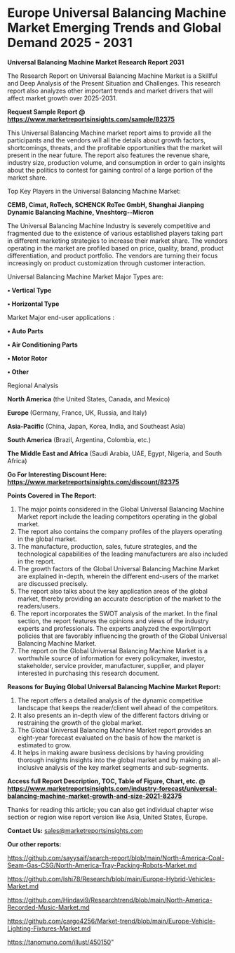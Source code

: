  # Europe Universal Balancing Machine Market Emerging Trends and Global Demand 2025 - 2031

<strong>Universal Balancing Machine Market Research Report 2031</strong>

The Research Report on Universal Balancing Machine Market is a Skillful and Deep Analysis of the Present Situation and Challenges. This research report also analyzes other important trends and market drivers that will affect market growth over 2025-2031.

<strong>Request Sample Report @ <a href=https://www.marketreportsinsights.com/sample/82375>https://www.marketreportsinsights.com/sample/82375</a></strong>

This Universal Balancing Machine market report aims to provide all the participants and the vendors will all the details about growth factors, shortcomings, threats, and the profitable opportunities that the market will present in the near future. The report also features the revenue share, industry size, production volume, and consumption in order to gain insights about the politics to contest for gaining control of a large portion of the market share.

Top Key Players in the Universal Balancing Machine Market:

<strong>CEMB, Cimat, RoTech, SCHENCK RoTec GmbH, Shanghai Jianping Dynamic Balancing Machine, Vneshtorg--Micron</strong>

The Universal Balancing Machine Industry is severely competitive and fragmented due to the existence of various established players taking part in different marketing strategies to increase their market share. The vendors operating in the market are profiled based on price, quality, brand, product differentiation, and product portfolio. The vendors are turning their focus increasingly on product customization through customer interaction.

Universal Balancing Machine Market Major Types are:

<strong>• Vertical Type

• Horizontal Type</strong>

Market Major end-user applications :

<strong>• Auto Parts

• Air Conditioning Parts

• Motor Rotor

• Other</strong>

Regional Analysis

</u><strong><b>North America</b></strong> (the United States, Canada, and Mexico)

<strong><b>Europe </b></strong>(Germany, France, UK, Russia, and Italy)

<strong><b>Asia-Pacific</b></strong> (China, Japan, Korea, India, and Southeast Asia)

<strong><b>South America</b></strong> (Brazil, Argentina, Colombia, etc.)

<strong><b>The Middle East and Africa</b></strong> (Saudi Arabia, UAE, Egypt, Nigeria, and South Africa)

<strong>Go For Interesting Discount Here: <a href=https://www.marketreportsinsights.com/discount/82375>https://www.marketreportsinsights.com/discount/82375</a></strong>

<strong>Points Covered in The Report:</strong>
<ol>
  <li>The major points considered in the Global Universal Balancing Machine Market report include the leading competitors operating in the global market.</li>
  <li>The report also contains the company profiles of the players operating in the global market.</li>
  <li>The manufacture, production, sales, future strategies, and the technological capabilities of the leading manufacturers are also included in the report.</li>
  <li>The growth factors of the Global Universal Balancing Machine Market are explained in-depth, wherein the different end-users of the market are discussed precisely.</li>
  <li>The report also talks about the key application areas of the global market, thereby providing an accurate description of the market to the readers/users.</li>
  <li>The report incorporates the SWOT analysis of the market. In the final section, the report features the opinions and views of the industry experts and professionals. The experts analyzed the export/import policies that are favorably influencing the growth of the Global Universal Balancing Machine Market.</li>
  <li>The report on the Global Universal Balancing Machine Market is a worthwhile source of information for every policymaker, investor, stakeholder, service provider, manufacturer, supplier, and player interested in purchasing this research document.</li>
</ol>
<strong>Reasons for Buying Global Universal Balancing Machine Market Report:</strong>

<ol>
  <li>The report offers a detailed analysis of the dynamic competitive landscape that keeps the reader/client well ahead of the competitors.</li>
  <li>It also presents an in-depth view of the different factors driving or restraining the growth of the global market.</li>
  <li>The Global Universal Balancing Machine Market report provides an eight-year forecast evaluated on the basis of how the market is estimated to grow.</li>
  <li>It helps in making aware business decisions by having providing thorough insights insights into the global market and by making an all-inclusive analysis of the key market segments and sub-segments.</li>
</ol>
<strong>Access full Report Description, TOC, Table of Figure, Chart, etc. @ <a href=https://www.marketreportsinsights.com/industry-forecast/universal-balancing-machine-market-growth-and-size-2021-82375>https://www.marketreportsinsights.com/industry-forecast/universal-balancing-machine-market-growth-and-size-2021-82375</a></strong>


Thanks for reading this article; you can also get individual chapter wise section or region wise report version like Asia, United States, Europe.

<strong>Contact Us:</strong>
sales@marketreportsinsights.com

<strong>Our other reports:</strong>

<a href=https://github.com/sayysaif/search-report/blob/main/North-America-Coal-Seam-Gas-CSG/North-America-Tray-Packing-Robots-Market.md>https://github.com/sayysaif/search-report/blob/main/North-America-Coal-Seam-Gas-CSG/North-America-Tray-Packing-Robots-Market.md</a>

<a href=https://github.com/Ishi78/Research/blob/main/Europe-Hybrid-Vehicles-Market.md>https://github.com/Ishi78/Research/blob/main/Europe-Hybrid-Vehicles-Market.md</a>

<a href=https://github.com/Hindavi9/Researchtrend/blob/main/North-America-Recorded-Music-Market.md>https://github.com/Hindavi9/Researchtrend/blob/main/North-America-Recorded-Music-Market.md</a>

<a href=https://github.com/cargo4256/Market-trend/blob/main/Europe-Vehicle-Lighting-Fixtures-Market.md>https://github.com/cargo4256/Market-trend/blob/main/Europe-Vehicle-Lighting-Fixtures-Market.md</a>

<a href=https://tanomuno.com/illust/450150>https://tanomuno.com/illust/450150</a>"
